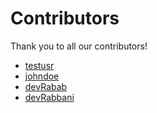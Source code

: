 # Contributors

Thank you to all our contributors!

- [testusr](https://github.com/johndoe)
- [johndoe](https://github.com/johndoe)
- [devRabab](https://asas/as//as)
- [devRabbani](https://github.com/devRabbani)